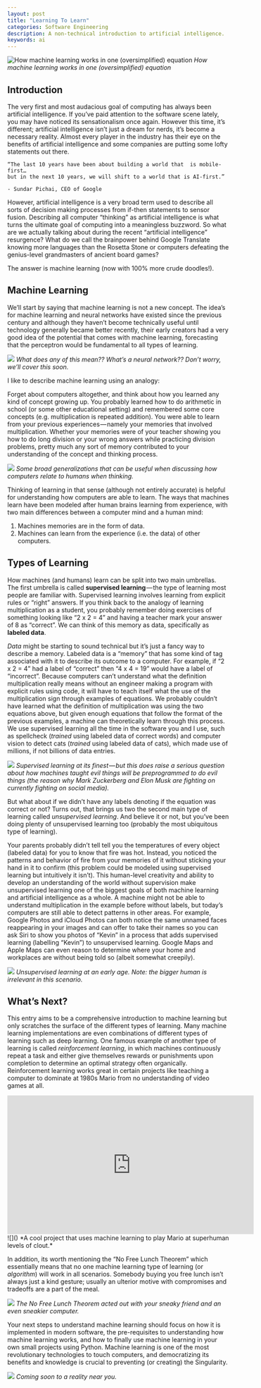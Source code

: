 ```yaml
---
layout: post
title: "Learning To Learn"
categories: Software Engineering
description: A non-technical introduction to artificial intelligence.
keywords: ai
---
```


![How machine learning works in one (oversimplified) equation](/images/posts/development/ltl_1.png)
*How machine learning works in one (oversimplified) equation*

## Introduction

The very first and most audacious goal of computing has always been artificial intelligence. If you’ve paid attention to the software scene lately, you may have noticed its sensationalism once again. However this time, it’s different; artificial intelligence isn’t just a dream for nerds, it’s become a necessary reality. Almost every player in the industry has their eye on the benefits of artificial intelligence and some companies are putting some lofty statements out there.

    “The last 10 years have been about building a world that  is mobile-first…
    but in the next 10 years, we will shift to a world that is AI-first.”

    - Sundar Pichai, CEO of Google

However, artificial intelligence is a very broad term used to describe all sorts of decision making processes from if-then statements to sensor fusion. Describing all computer “thinking” as artificial intelligence is what turns the ultimate goal of computing into a meaningless buzzword. So what are we actually talking about during the recent “artificial intelligence” resurgence? What do we call the brainpower behind Google Translate knowing more languages than the Rosetta Stone or computers defeating the genius-level grandmasters of ancient board games?

The answer is machine learning (now with 100% more crude doodles!).

## Machine Learning

We’ll start by saying that machine learning is not a new concept. The idea’s for machine learning and neural networks have existed since the previous century and although they haven’t become technically useful until technology generally became better recently, their early creators had a very good idea of the potential that comes with machine learning, forecasting that the perceptron would be fundamental to all types of learning.

![](/images/posts/development/ltl_2.png)
*What does any of this mean?? What’s a neural network?? Don’t worry, we’ll cover this soon.*

I like to describe machine learning using an analogy:

Forget about computers altogether, and think about how you learned any kind of concept growing up. You probably learned how to do arithmetic in school (or some other educational setting) and remembered some core concepts (e.g. multiplication is repeated addition). You were able to learn from your previous experiences — namely your memories that involved multiplication. Whether your memories were of your teacher showing you how to do long division or your wrong answers while practicing division problems, pretty much any sort of memory contributed to your understanding of the concept and thinking process.

![](/images/posts/development/ltl_3.png)
*Some broad generalizations that can be useful when discussing how computers relate to humans when thinking.*

Thinking of learning in that sense (although not entirely accurate) is helpful for understanding how computers are able to learn. The ways that machines learn have been modeled after human brains learning from experience, with two main differences between a computer mind and a human mind:

1. Machines memories are in the form of data.
2. Machines can learn from the experience (i.e. the data) of other computers.


## Types of Learning

How machines (and humans) learn can be split into two main umbrellas. The first umbrella is called **supervised learning** — the type of learning most people are familiar with. Supervised learning involves learning from explicit rules or “right” answers. If you think back to the analogy of learning multiplication as a student, you probably remember doing exercises of something looking like “2 x 2 = 4” and having a teacher mark your answer of 8 as “correct”. We can think of this memory as data, specifically as **labeled data**.

*Data* might be starting to sound technical but it’s just a fancy way to describe a memory. Labeled data is a “memory” that has some kind of tag associated with it to describe its outcome to a computer. For example, if “2 x 2 = 4” had a label of “correct” then “4 x 4 = 19” would have a label of “incorrect”. Because computers can’t understand what the definition multiplication really means without an engineer making a program with explicit rules using code, it will have to teach itself what the use of the multiplication sign through examples of equations. We probably couldn’t have learned what the definition of multiplication was using the two equations above, but given enough equations that follow the format of the previous examples, a machine can theoretically learn through this process. We use supervised learning all the time in the software you and I use, such as spellcheck (*trained* using labeled data of correct words) and computer vision to detect cats (*trained* using labeled data of cats), which made use of millions, if not billions of data entries.

![](/images/posts/development/ltl_4.png)
*Supervised learning at its finest — but this does raise a serious question about how machines taught evil things will be preprogrammed to do evil things (the reason why Mark Zuckerberg and Elon Musk are fighting on currently fighting on social media).*

But what about if we didn’t have any labels denoting if the equation was correct or not? Turns out, that brings us two the second main type of learning called *unsupervised learning*. And believe it or not, but you’ve been doing plenty of unsupervised learning too (probably the most ubiquitous type of learning).

Your parents probably didn’t tell tell you the temperatures of every object (labeled data) for you to know that fire was hot. Instead, you noticed the patterns and behavior of fire from your memories of it without sticking your hand in it to confirm (this problem could be modeled using supervised learning but intuitively it isn’t). This human-level creativity and ability to develop an understanding of the world without supervision make unsupervised learning one of the biggest goals of both machine learning and artificial intelligence as a whole. A machine might not be able to understand multiplication in the example before without labels, but today’s computers are still able to detect patterns in other areas. For example, Google Photos and iCloud Photos can both notice the same unnamed faces reappearing in your images and can offer to take their names so you can ask Siri to show you photos of “Kevin” in a process that adds supervised learning (labelling “Kevin”) to unsupervised learning. Google Maps and Apple Maps can even reason to determine where your home and workplaces are without being told so (albeit somewhat creepily).

![](/images/posts/development/ltl_5.png)
*Unsupervised learning at an early age. Note: the bigger human is irrelevant in this scenario.*

## What’s Next?

This entry aims to be a comprehensive introduction to machine learning but only scratches the surface of the different types of learning. Many machine learning implementations are even combinations of different types of learning such as deep learning. One famous example of another type of learning is called *reinforcement learning*, in which machines continuously repeat a task and either give themselves rewards or punishments upon completion to determine an optimal strategy often organically. Reinforcement learning works great in certain projects like teaching a computer to dominate at 1980s Mario from no understanding of video games at all.

<center><iframe width="560" height="315" src="https://www.youtube.com/embed/qv6UVOQ0F44?rel=0" frameborder="0" allow="autoplay; encrypted-media" allowfullscreen></iframe></center>![]()
*A cool project that uses machine learning to play Mario at superhuman levels of clout.*

In addition, its worth mentioning the “No Free Lunch Theorem” which essentially means that no one machine learning type of learning (or *algorithm*) will work in all scenarios. Somebody buying you free lunch isn’t always just a kind gesture; usually an ulterior motive with compromises and tradeoffs are a part of the meal.

![](/images/posts/development/ltl_6.png)
*The No Free Lunch Theorem acted out with your sneaky friend and an even sneakier computer.*

Your next steps to understand machine learning should focus on how it is implemented in modern software, the pre-requisites to understanding how machine learning works, and how to finally use machine learning in your own small projects using Python. Machine learning is one of the most revolutionary technologies to touch computers, and democratizing its benefits and knowledge is crucial to preventing (or creating) the Singularity.

![](/images/posts/development/ltl_7.jpeg)
*Coming soon to a reality near you.*